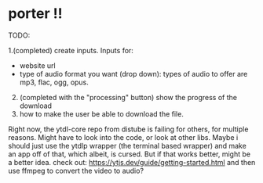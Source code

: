 # porter !!

TODO:

1.(completed) create inputs. Inputs for:
- website url
- type of audio format you want (drop down): types of audio to offer are mp3, flac, ogg, opus.

2. (completed with the "processing" button) show the progress of the download
3. how to make the user be able to download the file.

Right now, the ytdl-core repo from distube is failing for others, for multiple reasons. Might have to look into the code, or look at other libs.
Maybe i should just use the ytdlp wrapper (the terminal based wrapper) and make
an app off of that, which albeit, is cursed. But if that works better, might be
a better idea.
check out: https://ytjs.dev/guide/getting-started.html and then use ffmpeg to convert the video to audio?
